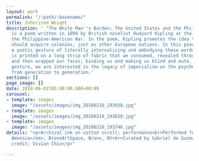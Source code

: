 ```yaml
---
layout: work
permalink: "/:path/:basename/"
title: Inherited Weight
description: ' "The White Man''s Burden: The United States and the Philippine Islands"
  is a poem written in 1899 by British novelist Rudyard Kipling at the beginning of
  the Philippine-American War. In the poem, Kipling promotes the idea that the US
  should acquire colonies, just as other European nations. In this piece, we performed
  a poetic gesture of literally internalizing and embodying these words. The poem
  is printed on a long strip of fabric that we consumed, revealed through our mouths,
  and then wrapped our faces; binding us and making us blind and mute. Through this
  gesture, we are interested in the legacy of imperialism on the psyche and body,
  from generation to generation.'
sections: []
page_image: []
date: 2018-06-01T05:00:00.000+00:00
carousel:
- template: images
  image: "/assets/images/img_20180210_193658.jpg"
- template: images
  image: "/assets/images/img_20180210_193620.jpg"
- template: images
  image: "/assets/images/img_20180210_193746.jpg"
details: "<p>Archival ink on cotton scroll; performance<br>Performed for <em>Historical
  Amnesia</em>, BronxArtSpace, Bronx, NY<br>Curated by Gabriel de Guzman<br>Photo
  credit: Vivian Chiu</p>"

---
```

